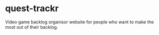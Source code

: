 # quest-trackr
Video game backlog organisor website for people who want to make the most out of their backlog.
